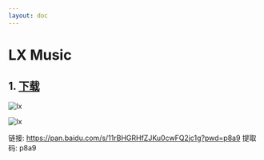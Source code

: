```yaml
---
layout: doc
---
```


# LX Music

## 1. [下载](https://lxmusic.toside.cn/)

  ![lx](/lx_01.png)
  
  ![lx](/lx_02.png)

链接: https://pan.baidu.com/s/11rBHGRHfZJKu0cwFQ2jc1g?pwd=p8a9 提取码: p8a9
